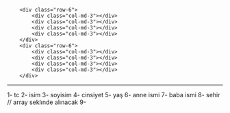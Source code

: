 
    
        <div class="row-6">
            <div class="col-md-3"></div>
            <div class="col-md-3"></div>
            <div class="col-md-3"></div>
            <div class="col-md-3"></div>
        </div>
        <div class="row-6">
            <div class="col-md-3"></div>
            <div class="col-md-3"></div>
            <div class="col-md-3"></div>
            <div class="col-md-3"></div>
        </div>
    


*********************
1- tc
2- isim
3- soyisim
4- cinsiyet
5- yaş
6- anne ismi
7- baba ismi
8- sehir // array seklınde alınacak
9- 
